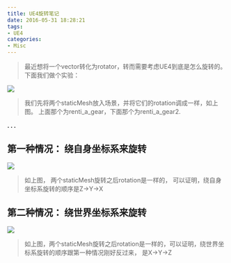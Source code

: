 ```yaml
---
title: UE4旋转笔记
date: 2016-05-31 18:28:21
tags:
- UE4
categories:
- Misc
---
```


> 最近想将一个vector转化为rotator，转而需要考虑UE4到底是怎么旋转的。
下面我们做个实验：

![](http://img.blog.csdn.net/20160913104257997?watermark/2/text/aHR0cDovL2Jsb2cuY3Nkbi5uZXQv/font/5a6L5L2T/fontsize/400/fill/I0JBQkFCMA==/dissolve/70/gravity/Center)

> 我们先将两个staticMesh放入场景，并将它们的rotation调成一样，如上图。
上面那个为renti_a_gear，下面那个为renti_a_gear2.

**. . .**<!-- more -->

## 第一种情况： 绕自身坐标系来旋转

![](http://img.blog.csdn.net/20160913105150452?watermark/2/text/aHR0cDovL2Jsb2cuY3Nkbi5uZXQv/font/5a6L5L2T/fontsize/400/fill/I0JBQkFCMA==/dissolve/70/gravity/Center)

> 如上图，
两个staticMesh旋转之后rotation是一样的，
可以证明，绕自身坐标系旋转的顺序是Z->Y->X



## 第二种情况： 绕世界坐标系来旋转

![](http://img.blog.csdn.net/20160913110908943?watermark/2/text/aHR0cDovL2Jsb2cuY3Nkbi5uZXQv/font/5a6L5L2T/fontsize/400/fill/I0JBQkFCMA==/dissolve/70/gravity/Center)

> 如上图，两个staticMesh旋转之后rotation是一样的，可以证明，绕世界坐标系旋转的顺序跟第一种情况刚好反过来， 是X->Y->Z